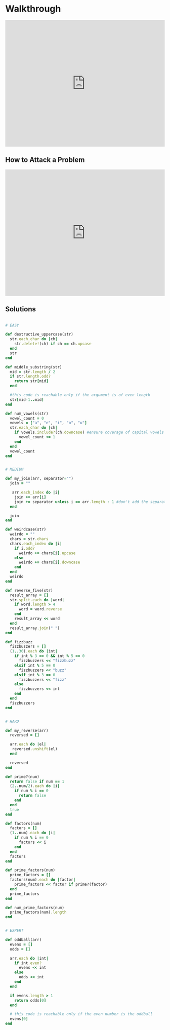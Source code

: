 # Walkthrough

<iframe src="https://player.vimeo.com/video/188359099?rel=0&autoplay=1" width="100%" height="400px" frameborder="0" webkitallowfullscreen="" mozallowfullscreen="" allowfullscreen="" style="line-height: 1.6em;" rel="line-height: 1.6em;"></iframe>


## How to Attack a Problem

<iframe src="https://player.vimeo.com/video/178269358?rel=0" width="100%" height="400px" frameborder="0" webkitallowfullscreen="" mozallowfullscreen="" allowfullscreen="" style="line-height: 1.6em;" rel="line-height: 1.6em;"></iframe>


## Solutions
```ruby

# EASY

def destructive_uppercase(str)
  str.each_char do |ch|
    str.delete!(ch) if ch == ch.upcase
  end
  str
end

def middle_substring(str)
  mid = str.length / 2
  if str.length.odd?
    return str[mid]
  end

  #this code is reachable only if the argument is of even length
  str[mid-1..mid]
end

def num_vowels(str)
  vowel_count = 0
  vowels = ["a", "e", "i", "o", "u"]
  str.each_char do |ch|
    if vowels.include?(ch.downcase) #ensure coverage of capital vowels
      vowel_count += 1
    end
  end
  vowel_count
end


# MEDIUM

def my_join(arr, separator="")
  join = ""

   arr.each_index do |i|
    join += arr[i]
    join += separator unless i == arr.length - 1 #don't add the separator to the end
  end

  join
end

def weirdcase(str)
  weirdo = ""
  chars = str.chars
  chars.each_index do |i|
    if i.odd?
      weirdo += chars[i].upcase
    else
      weirdo += chars[i].downcase
    end
  end
  weirdo
end

def reverse_five(str)
  result_array = []
  str.split.each do |word|
    if word.length > 4
      word = word.reverse
    end
    result_array << word
  end
  result_array.join(" ")
end

def fizzbuzz
  fizzbuzzers = []
  (1..30).each do |int|
    if int % 3 == 0 && int % 5 == 0
      fizzbuzzers << "fizzbuzz"
    elsif int % 5 == 0
      fizzbuzzers << "buzz"
    elsif int % 3 == 0
      fizzbuzzers << "fizz"
    else
      fizzbuzzers << int
    end
  end
  fizzbuzzers
end


# HARD

def my_reverse(arr)
  reversed = []

  arr.each do |el|
   reversed.unshift(el)
  end

  reversed
end

def prime?(num)
  return false if num == 1
  (2..num/2).each do |i|
    if num % i == 0
      return false
    end
  end
  true
end

def factors(num)
  factors = []
  (1..num).each do |i|
    if num % i == 0
      factors << i
    end
  end
  factors
end

def prime_factors(num)
  prime_factors = []
  factors(num).each do |factor|
    prime_factors << factor if prime?(factor)
  end
  prime_factors
end

def num_prime_factors(num)
  prime_factors(num).length
end


# EXPERT

def oddball(arr)
  evens = []
  odds = []

  arr.each do |int|
    if int.even?
      evens << int
    else
      odds << int
    end
  end

  if evens.length > 1
    return odds[0]
  end

  # this code is reachable only if the even number is the oddball
  evens[0]
end
```
